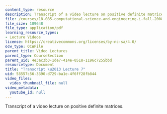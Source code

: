 ```yaml
---
content_type: resource
description: Transcript of a video lecture on positive definite matrices.
file: /courses/18-085-computational-science-and-engineering-i-fall-2008/58557c563390d729ba1e4f6ff28fb844_18-085F08-L07.pdf
file_size: 109648
file_type: application/pdf
learning_resource_types:
- Lecture Videos
license: https://creativecommons.org/licenses/by-nc-sa/4.0/
ocw_type: OCWFile
parent_title: Video Lectures
parent_type: CourseSection
parent_uid: 4e3ac3b3-1de7-414e-0518-1196c7255bbd
resourcetype: Document
title: "Transcript \u2013 Lecture 7"
uid: 58557c56-3390-d729-ba1e-4f6ff28fb844
video_files:
  video_thumbnail_file: null
video_metadata:
  youtube_id: null
---
```

Transcript of a video lecture on positive definite matrices.